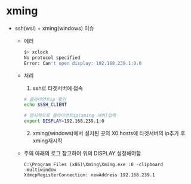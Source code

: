 # xming

- ssh(wsl) + xming(windows) 이슈
  - 에러

    ```sh
    $> xclock
    No protocol specified
    Error: Can't open display: 192.168.239.1:0.0
    ```

  - 처리
    1. ssh로 타겟서버에 접속
      ```sh
      # 클라이언트ip 확인
      echo $SSH_CLIENT

      # 명시적으로 클라이언트ip(xming 서버)입력
      export DISPLAY=192.168.239.1:0
      ```

    2. xming(windows)에서
      설치된 곳의 X0.hosts에 타겟서버의 ip추가 후 xming재시작

  - 주의
  아래의 로그 참고하여 위의 DISPLAY 설정해야함

    ```Xming.0.log
    C:\Program Files (x86)\Xming\Xming.exe :0 -clipboard
    -multiwindow
    XdmcpRegisterConnection: newAddress 192.168.239.1
    ```
